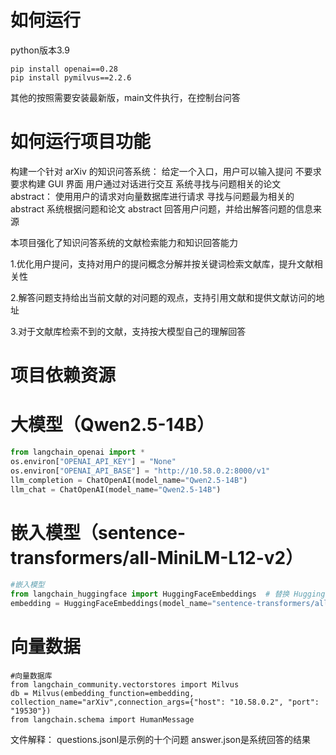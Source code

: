 # 如何运行
python版本3.9

```plain
pip install openai==0.28
pip install pymilvus==2.2.6
```

其他的按照需要安装最新版，main文件执行，在控制台问答

# 如何运行项目功能
构建一个针对 arXiv 的知识问答系统：</font>
给定一个入口，用户可以输入提问</font>
不要求要求构建 GUI 界面</font>
用户通过对话进行交互</font>
系统寻找与问题相关的论文 abstract：</font>
使用用户的请求对向量数据库进行请求</font>
寻找与问题最为相关的 abstract</font>
系统根据问题和论文 abstract 回答用户问题，并给出解答问题的信息来源</font>

本项目强化了知识问答系统的文献检索能力和知识回答能力

1.优化用户提问，支持对用户的提问概念分解并按关键词检索文献库，提升文献相关性

2.解答问题支持给出当前文献的对问题的观点，支持引用文献和提供文献访问的地址

3.对于文献库检索不到的文献，支持按大模型自己的理解回答

# 项目依赖资源
# 大模型（Qwen2.5-14B）
```python
from langchain_openai import *
os.environ["OPENAI_API_KEY"] = "None"
os.environ["OPENAI_API_BASE"] = "http://10.58.0.2:8000/v1"
llm_completion = ChatOpenAI(model_name="Qwen2.5-14B")
llm_chat = ChatOpenAI(model_name="Qwen2.5-14B")
```

# 嵌入模型（sentence-transformers/all-MiniLM-L12-v2）
```python
#嵌入模型
from langchain_huggingface import HuggingFaceEmbeddings  # 替换 HuggingFaceEmbeddings
embedding = HuggingFaceEmbeddings(model_name="sentence-transformers/all-MiniLM-L12-v2")
```


# 向量数据
```plain
#向量数据库
from langchain_community.vectorstores import Milvus
db = Milvus(embedding_function=embedding, collection_name="arXiv",connection_args={"host": "10.58.0.2", "port": "19530"})
from langchain.schema import HumanMessage
```

文件解释：
questions.jsonl是示例的十个问题
answer.json是系统回答的结果

